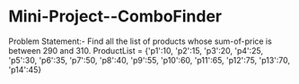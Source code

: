 # Mini-Project--ComboFinder
Problem Statement:-
Find all the list of products whose sum-of-price is between 290 and 310.
ProductList = {'p1':10, 'p2':15, 'p3':20, 'p4':25, 'p5':30, 'p6':35, 'p7':50,
               'p8':40, 'p9':55, 'p10':60, 'p11':65, 'p12':75, 'p13':70,
               'p14':45}
